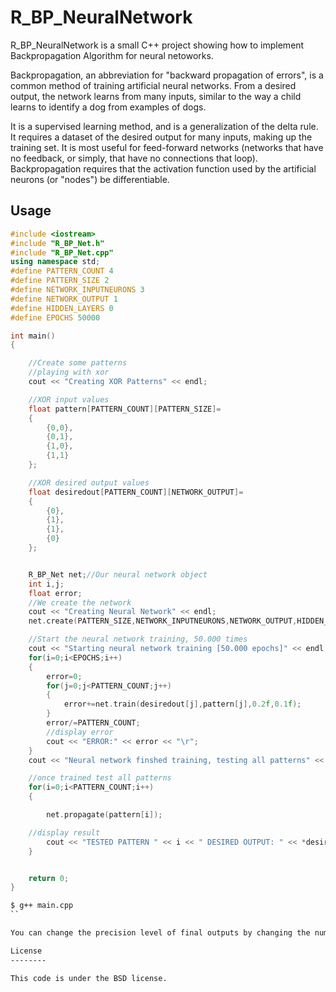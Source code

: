 R_BP_NeuralNetwork
=================

R_BP_NeuralNetwork is a small C++ project showing how to implement Backpropagation Algorithm for neural netoworks.

Backpropagation, an abbreviation for "backward propagation of errors", is a common method of training artificial neural networks. From a desired output, the network learns from many 
inputs, similar to the way a child learns to identify a dog from examples of dogs.

It is a supervised learning method, and is a generalization of the delta rule. It requires a dataset of the desired output for many inputs, making up the training set. It is most useful 
for feed-forward networks (networks that have no feedback, or simply, that have no connections that loop). Backpropagation requires that the activation function used by the artificial 
neurons (or "nodes") be differentiable.

Usage
-------------

```C++
#include <iostream>
#include "R_BP_Net.h"
#include "R_BP_Net.cpp"
using namespace std;
#define PATTERN_COUNT 4
#define PATTERN_SIZE 2
#define NETWORK_INPUTNEURONS 3
#define NETWORK_OUTPUT 1
#define HIDDEN_LAYERS 0
#define EPOCHS 50000

int main()
{

    //Create some patterns
    //playing with xor
    cout << "Creating XOR Patterns" << endl;

    //XOR input values
    float pattern[PATTERN_COUNT][PATTERN_SIZE]=
    {
        {0,0},
        {0,1},
        {1,0},
        {1,1}
    };

    //XOR desired output values
    float desiredout[PATTERN_COUNT][NETWORK_OUTPUT]=
    {
        {0},
        {1},
        {1},
        {0}
    };


    R_BP_Net net;//Our neural network object
    int i,j;
    float error;
    //We create the network
    cout << "Creating Neural Network" << endl;
    net.create(PATTERN_SIZE,NETWORK_INPUTNEURONS,NETWORK_OUTPUT,HIDDEN_LAYERS,HIDDEN_LAYERS);

    //Start the neural network training, 50.000 times
    cout << "Starting neural network training [50.000 epochs]" << endl;
    for(i=0;i<EPOCHS;i++)
    {
        error=0;
        for(j=0;j<PATTERN_COUNT;j++)
        {
            error+=net.train(desiredout[j],pattern[j],0.2f,0.1f);
        }
        error/=PATTERN_COUNT;
        //display error
        cout << "ERROR:" << error << "\r";
    }
    cout << "Neural network finshed training, testing all patterns" << endl;

    //once trained test all patterns
    for(i=0;i<PATTERN_COUNT;i++)
    {

        net.propagate(pattern[i]);

    //display result
        cout << "TESTED PATTERN " << i << " DESIRED OUTPUT: " << *desiredout[i] << " NET RESULT: "<< net.getOutput().neurons[0]->output << endl;
    }


    return 0;
}
```

```BASH
$ g++ main.cpp
``

You can change the precision level of final outputs by changing the number of epochs.

License
--------

This code is under the BSD license.
